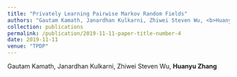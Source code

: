 ```yaml
---
title: "Privately Learning Pairwise Markov Random Fields"
authors: "Gautam Kamath, Janardhan Kulkarni, Zhiwei Steven Wu, <b>Huanyu Zhang</b>"
collection: publications
permalink: /publication/2019-11-11-paper-title-number-4
date: 2019-11-11
venue: "TPDP"
---
```


Gautam Kamath, Janardhan Kulkarni, Zhiwei Steven Wu, **Huanyu Zhang**
